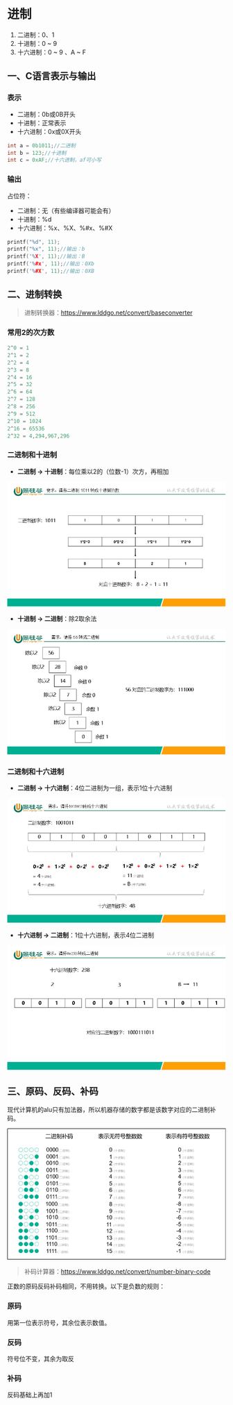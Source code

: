 # 进制

1. 二进制：0、1
2. 十进制：0 ~ 9
3. 十六进制：0 ~ 9 、A ~ F

## 一、C语言表示与输出

### 表示

- 二进制：0b或0B开头
- 十进制：正常表示
- 十六进制：0x或0X开头

```c
int a = 0b1011;//二进制
int b = 123;//十进制
int c = 0xAF;//十六进制，af可小写
```

### 输出

占位符：

- 二进制：无（有些编译器可能会有）
- 十进制：%d
- 十六进制：%x、%X、%#x、%#X

```c
printf("%d", 11);
printf("%x", 11);//输出：b
printf('%X', 11);//输出：B
printf('%#x', 11);//输出：0Xb
printf('%#X', 11);//输出：0XB
```

## 二、进制转换

> 进制转换器：https://www.lddgo.net/convert/baseconverter

### 常用2的次方数

```c
2^0 = 1
2^1 = 2
2^2 = 4
2^3 = 8
2^4 = 16
2^5 = 32
2^6 = 64
2^7 = 128
2^8 = 256
2^9 = 512
2^10 = 1024
2^16 = 65536
2^32 = 4,294,967,296
```

### 二进制和十进制

- **二进制 -> 十进制**：每位乘以2的（位数-1）次方，再相加

<img src="./images/wps1-1725716636631-1.png" alt="img" style="zoom:80%;" />

- **十进制 -> 二进制**：除2取余法

<img src="./images/wps2-1725716670762-3.png" alt="img" style="zoom:80%;" />

### 二进制和十六进制

- **二进制 -> 十六进制**：4位二进制为一组，表示1位十六进制

<img src="./images/wps3.png" alt="img" style="zoom:80%;" />

- **十六进制 -> 二进制**：1位十六进制，表示4位二进制

<img src="./images/wps4.png" alt="img" style="zoom:80%;" />

## 三、原码、反码、补码

现代计算机的alu只有加法器，所以机器存储的数字都是该数字对应的二进制补码。

<img src="./images/image-20240907223336539.png" alt="image-20240907223336539" style="zoom:80%;" />

> 补码计算器：https://www.lddgo.net/convert/number-binary-code

正数的原码反码补码相同，不用转换。以下是负数的规则：

### 原码

用第一位表示符号，其余位表示数值。

### 反码

符号位不变，其余为取反

### 补码

反码基础上再加1


